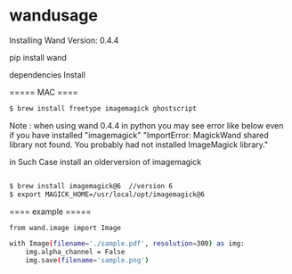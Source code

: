# wandusage

Installing Wand Version: 0.4.4

pip install wand


dependencies Install


===== MAC ====
```sh
$ brew install freetype imagemagick ghostscript
```
Note : 
when using wand 0.4.4 in python you may see error like below even if you have installed  "imagemagick"
  "ImportError: MagickWand shared library not found.
You probably had not installed ImageMagick library."

in Such Case install an olderversion of imagemagick 

```sh

$ brew install imagemagick@6  //version 6
$ export MAGICK_HOME=/usr/local/opt/imagemagick@6
```



==== example =====
```sh
from wand.image import Image

with Image(filename='./sample.pdf', resolution=300) as img:
    img.alpha_channel = False
    img.save(filename='sample.png')
````